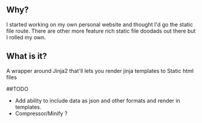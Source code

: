 
## Why?
I started working on my own personal website and thought I'd go the static file route. There are other more feature rich static file doodads out there but I rolled my own.

## What is it?
A wrapper around Jinja2 that'll lets you render jinja templates to Static html files

##TODO
* Add ability to include data as json and other formats and render in templates.
* Compressor/Minify ?
